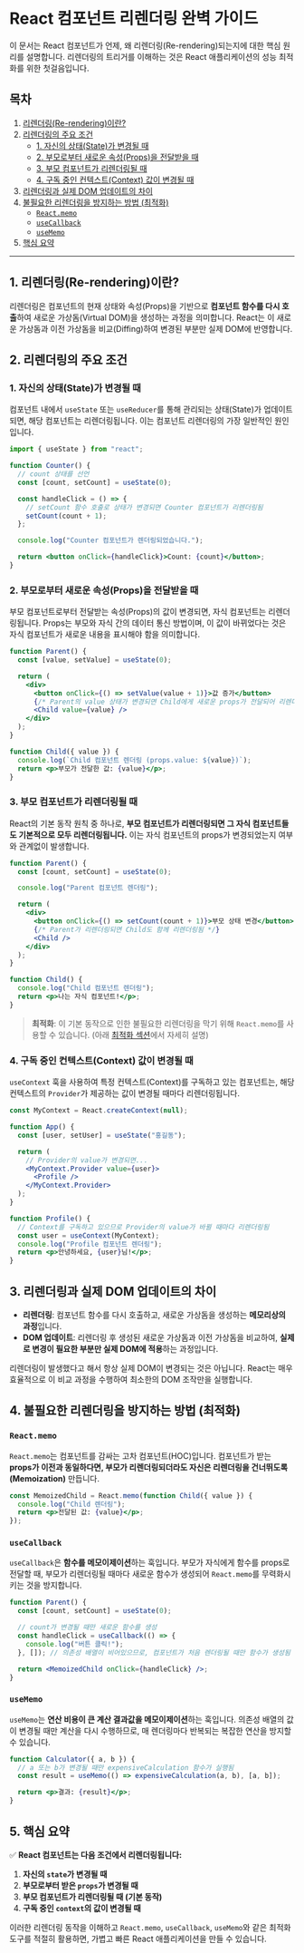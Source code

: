 # React 컴포넌트 리렌더링 완벽 가이드

이 문서는 React 컴포넌트가 언제, 왜 리렌더링(Re-rendering)되는지에 대한 핵심 원리를 설명합니다. 리렌더링의 트리거를 이해하는 것은 React 애플리케이션의 성능 최적화를 위한 첫걸음입니다.

## 목차

1.  [리렌더링(Re-rendering)이란?](#1-리렌더링re-rendering이란)
2.  [리렌더링의 주요 조건](#2-리렌더링의-주요-조건)
    - [1. 자신의 상태(State)가 변경될 때](#1-자신의-상태state가-변경될-때)
    - [2. 부모로부터 새로운 속성(Props)을 전달받을 때](#2-부모로부터-새로운-속성props을-전달받을-때)
    - [3. 부모 컴포넌트가 리렌더링될 때](#3-부모-컴포넌트가-리렌더링될-때)
    - [4. 구독 중인 컨텍스트(Context) 값이 변경될 때](#4-구독-중인-컨텍스트context-값이-변경될-때)
3.  [리렌더링과 실제 DOM 업데이트의 차이](#3-리렌더링과-실제-dom-업데이트의-차이)
4.  [불필요한 리렌더링을 방지하는 방법 (최적화)](#4-불필요한-리렌더링을-방지하는-방법-최적화)
    - [`React.memo`](#reactmemo)
    - [`useCallback`](#usecallback)
    - [`useMemo`](#usememo)
5.  [핵심 요약](#5-핵심-요약)

---

## 1. 리렌더링(Re-rendering)이란?

리렌더링은 컴포넌트의 현재 상태와 속성(Props)을 기반으로 **컴포넌트 함수를 다시 호출**하여 새로운 가상돔(Virtual DOM)을 생성하는 과정을 의미합니다. React는 이 새로운 가상돔과 이전 가상돔을 비교(Diffing)하여 변경된 부분만 실제 DOM에 반영합니다.

## 2. 리렌더링의 주요 조건

### 1. 자신의 상태(State)가 변경될 때

컴포넌트 내에서 `useState` 또는 `useReducer`를 통해 관리되는 상태(State)가 업데이트되면, 해당 컴포넌트는 리렌더링됩니다. 이는 컴포넌트 리렌더링의 가장 일반적인 원인입니다.

```jsx
import { useState } from "react";

function Counter() {
  // count 상태를 선언
  const [count, setCount] = useState(0);

  const handleClick = () => {
    // setCount 함수 호출로 상태가 변경되면 Counter 컴포넌트가 리렌더링됨
    setCount(count + 1);
  };

  console.log("Counter 컴포넌트가 렌더링되었습니다.");

  return <button onClick={handleClick}>Count: {count}</button>;
}
```

### 2. 부모로부터 새로운 속성(Props)을 전달받을 때

부모 컴포넌트로부터 전달받는 속성(Props)의 값이 변경되면, 자식 컴포넌트는 리렌더링됩니다. Props는 부모와 자식 간의 데이터 통신 방법이며, 이 값이 바뀌었다는 것은 자식 컴포넌트가 새로운 내용을 표시해야 함을 의미합니다.

```jsx
function Parent() {
  const [value, setValue] = useState(0);

  return (
    <div>
      <button onClick={() => setValue(value + 1)}>값 증가</button>
      {/* Parent의 value 상태가 변경되면 Child에게 새로운 props가 전달되어 리렌더링됨 */}
      <Child value={value} />
    </div>
  );
}

function Child({ value }) {
  console.log(`Child 컴포넌트 렌더링 (props.value: ${value})`);
  return <p>부모가 전달한 값: {value}</p>;
}
```

### 3. 부모 컴포넌트가 리렌더링될 때

React의 기본 동작 원칙 중 하나로, **부모 컴포넌트가 리렌더링되면 그 자식 컴포넌트들도 기본적으로 모두 리렌더링됩니다.** 이는 자식 컴포넌트의 props가 변경되었는지 여부와 관계없이 발생합니다.

```jsx
function Parent() {
  const [count, setCount] = useState(0);

  console.log("Parent 컴포넌트 렌더링");

  return (
    <div>
      <button onClick={() => setCount(count + 1)}>부모 상태 변경</button>
      {/* Parent가 리렌더링되면 Child도 함께 리렌더링됨 */}
      <Child />
    </div>
  );
}

function Child() {
  console.log("Child 컴포넌트 렌더링");
  return <p>나는 자식 컴포넌트!</p>;
}
```

> **최적화**: 이 기본 동작으로 인한 불필요한 리렌더링을 막기 위해 `React.memo`를 사용할 수 있습니다. (아래 [최적화 섹션](#reactmemo)에서 자세히 설명)

### 4. 구독 중인 컨텍스트(Context) 값이 변경될 때

`useContext` 훅을 사용하여 특정 컨텍스트(Context)를 구독하고 있는 컴포넌트는, 해당 컨텍스트의 `Provider`가 제공하는 값이 변경될 때마다 리렌더링됩니다.

```jsx
const MyContext = React.createContext(null);

function App() {
  const [user, setUser] = useState("홍길동");

  return (
    // Provider의 value가 변경되면...
    <MyContext.Provider value={user}>
      <Profile />
    </MyContext.Provider>
  );
}

function Profile() {
  // Context를 구독하고 있으므로 Provider의 value가 바뀔 때마다 리렌더링됨
  const user = useContext(MyContext);
  console.log("Profile 컴포넌트 렌더링");
  return <p>안녕하세요, {user}님!</p>;
}
```

## 3. 리렌더링과 실제 DOM 업데이트의 차이

- **리렌더링**: 컴포넌트 함수를 다시 호출하고, 새로운 가상돔을 생성하는 **메모리상의 과정**입니다.
- **DOM 업데이트**: 리렌더링 후 생성된 새로운 가상돔과 이전 가상돔을 비교하여, **실제로 변경이 필요한 부분만 실제 DOM에 적용**하는 과정입니다.

리렌더링이 발생했다고 해서 항상 실제 DOM이 변경되는 것은 아닙니다. React는 매우 효율적으로 이 비교 과정을 수행하여 최소한의 DOM 조작만을 실행합니다.

## 4. 불필요한 리렌더링을 방지하는 방법 (최적화)

### `React.memo`

`React.memo`는 컴포넌트를 감싸는 고차 컴포넌트(HOC)입니다. 컴포넌트가 받는 **props가 이전과 동일하다면, 부모가 리렌더링되더라도 자신은 리렌더링을 건너뛰도록(Memoization)** 만듭니다.

```jsx
const MemoizedChild = React.memo(function Child({ value }) {
  console.log("Child 렌더링");
  return <p>전달된 값: {value}</p>;
});
```

### `useCallback`

`useCallback`은 **함수를 메모이제이션**하는 훅입니다. 부모가 자식에게 함수를 props로 전달할 때, 부모가 리렌더링될 때마다 새로운 함수가 생성되어 `React.memo`를 무력화시키는 것을 방지합니다.

```jsx
function Parent() {
  const [count, setCount] = useState(0);

  // count가 변경될 때만 새로운 함수를 생성
  const handleClick = useCallback(() => {
    console.log("버튼 클릭!");
  }, []); // 의존성 배열이 비어있으므로, 컴포넌트가 처음 렌더링될 때만 함수가 생성됨

  return <MemoizedChild onClick={handleClick} />;
}
```

### `useMemo`

`useMemo`는 **연산 비용이 큰 계산 결과값을 메모이제이션**하는 훅입니다. 의존성 배열의 값이 변경될 때만 계산을 다시 수행하므로, 매 렌더링마다 반복되는 복잡한 연산을 방지할 수 있습니다.

```jsx
function Calculator({ a, b }) {
  // a 또는 b가 변경될 때만 expensiveCalculation 함수가 실행됨
  const result = useMemo(() => expensiveCalculation(a, b), [a, b]);

  return <p>결과: {result}</p>;
}
```

## 5. 핵심 요약

✅ **React 컴포넌트는 다음 조건에서 리렌더링됩니다:**

1.  **자신의 `state`가 변경될 때**
2.  **부모로부터 받은 `props`가 변경될 때**
3.  **부모 컴포넌트가 리렌더링될 때 (기본 동작)**
4.  **구독 중인 `context`의 값이 변경될 때**

이러한 리렌더링 동작을 이해하고 `React.memo`, `useCallback`, `useMemo`와 같은 최적화 도구를 적절히 활용하면, 가볍고 빠른 React 애플리케이션을 만들 수 있습니다.
